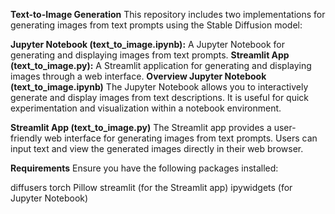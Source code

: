 **Text-to-Image Generation**
This repository includes two implementations for generating images from text prompts using the Stable Diffusion model:

**Jupyter Notebook (text_to_image.ipynb):** A Jupyter Notebook for generating and displaying images from text prompts.
**Streamlit App (text_to_image.py):** A Streamlit application for generating and displaying images through a web interface.
**Overview
Jupyter Notebook (text_to_image.ipynb)**
The Jupyter Notebook allows you to interactively generate and display images from text descriptions. It is useful for quick experimentation and visualization within a notebook environment.

**Streamlit App (text_to_image.py)**
The Streamlit app provides a user-friendly web interface for generating images from text prompts. Users can input text and view the generated images directly in their web browser.

**Requirements**
Ensure you have the following packages installed:

diffusers
torch
Pillow
streamlit (for the Streamlit app)
ipywidgets (for Jupyter Notebook)

